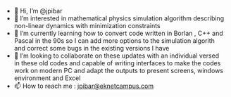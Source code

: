 - 👋 Hi, I’m @jpibar
- 👀 I’m interested in mathematical physics simulation algorithm describing non-linear dynamics with minimization constraints
- 🌱 I’m currently learning how to convert code written in Borlan , C++ and Pascal in the 90s so I can add more options to the simulation algorith and correct some bugs in the existing versions I have 
- 💞️ I’m looking to collaborate on these updates with an individual versed in these old codes and capable of writing interfaces to make the codes work on modern PC and adapt the outputs to present screens, windows environment and Excel
- 📫 How to reach me : jpibar@eknetcampus.com

<!---
jpibar/jpibar is a ✨ special ✨ repository because its `README.md` (this file) appears on your GitHub profile.
You can click the Preview link to take a look at your changes.
--->

